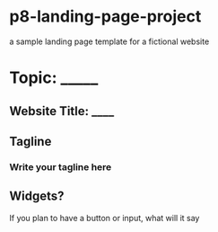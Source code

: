 # p8-landing-page-project
a sample landing page template for a fictional website
# Topic: _____
## Website Title: ____
## Tagline
### Write your tagline here
## Widgets?
If you plan to have a button or input,
 what will it say 